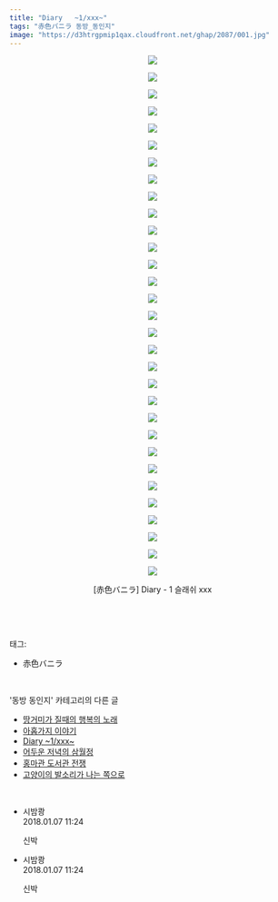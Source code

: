 ```yaml
---
title: "Diary   ~1/xxx~"
tags: "赤色バニラ 동방_동인지"
image: "https://d3htrgpmip1qax.cloudfront.net/ghap/2087/001.jpg"
---
```

<div class="article">
<p style="text-align: center; clear: none; float: none;"><img src="{{ site.imgserver5 }}/ghap/2087/001.jpg"/></p>
<p style="text-align: center; clear: none; float: none;"><img src="{{ site.imgserver5 }}/ghap/2087/002.jpg"/></p>
<p style="text-align: center; clear: none; float: none;"><img src="{{ site.imgserver5 }}/ghap/2087/003.jpg"/></p>
<p style="text-align: center; clear: none; float: none;"><img src="{{ site.imgserver5 }}/ghap/2087/004.jpg"/></p>
<p style="text-align: center; clear: none; float: none;"><img src="{{ site.imgserver5 }}/ghap/2087/005.jpg"/></p>
<p style="text-align: center; clear: none; float: none;"><img src="{{ site.imgserver5 }}/ghap/2087/006.jpg"/></p>
<p style="text-align: center; clear: none; float: none;"><img src="{{ site.imgserver5 }}/ghap/2087/007.jpg"/></p>
<p style="text-align: center; clear: none; float: none;"><img src="{{ site.imgserver5 }}/ghap/2087/008.jpg"/></p>
<p style="text-align: center; clear: none; float: none;"><img src="{{ site.imgserver5 }}/ghap/2087/009.jpg"/></p>
<p style="text-align: center; clear: none; float: none;"><img src="{{ site.imgserver5 }}/ghap/2087/010.jpg"/></p>
<p style="text-align: center; clear: none; float: none;"><img src="{{ site.imgserver5 }}/ghap/2087/011.jpg"/></p>
<p style="text-align: center; clear: none; float: none;"><img src="{{ site.imgserver5 }}/ghap/2087/012.jpg"/></p>
<p style="text-align: center; clear: none; float: none;"><img src="{{ site.imgserver5 }}/ghap/2087/013.jpg"/></p>
<p style="text-align: center; clear: none; float: none;"><img src="{{ site.imgserver5 }}/ghap/2087/014.jpg"/></p>
<p style="text-align: center; clear: none; float: none;"><img src="{{ site.imgserver5 }}/ghap/2087/015.jpg"/></p>
<p style="text-align: center; clear: none; float: none;"><img src="{{ site.imgserver5 }}/ghap/2087/016.jpg"/></p>
<p style="text-align: center; clear: none; float: none;"><img src="{{ site.imgserver5 }}/ghap/2087/017.jpg"/></p>
<p style="text-align: center; clear: none; float: none;"><img src="{{ site.imgserver5 }}/ghap/2087/018.jpg"/></p>
<p style="text-align: center; clear: none; float: none;"><img src="{{ site.imgserver5 }}/ghap/2087/019.jpg"/></p>
<p style="text-align: center; clear: none; float: none;"><img src="{{ site.imgserver5 }}/ghap/2087/020.jpg"/></p>
<p style="text-align: center; clear: none; float: none;"><img src="{{ site.imgserver5 }}/ghap/2087/021.jpg"/></p>
<p style="text-align: center; clear: none; float: none;"><img src="{{ site.imgserver5 }}/ghap/2087/022.jpg"/></p>
<p style="text-align: center; clear: none; float: none;"><img src="{{ site.imgserver5 }}/ghap/2087/023.jpg"/></p>
<p style="text-align: center; clear: none; float: none;"><img src="{{ site.imgserver5 }}/ghap/2087/024.jpg"/></p>
<p style="text-align: center; clear: none; float: none;"><img src="{{ site.imgserver5 }}/ghap/2087/025.jpg"/></p>
<p style="text-align: center; clear: none; float: none;"><img src="{{ site.imgserver5 }}/ghap/2087/026.jpg"/></p>
<p style="text-align: center; clear: none; float: none;"><img src="{{ site.imgserver5 }}/ghap/2087/027.jpg"/></p>
<p style="text-align: center; clear: none; float: none;"><img src="{{ site.imgserver5 }}/ghap/2087/028.jpg"/></p>
<p style="text-align: center; clear: none; float: none;"><img src="{{ site.imgserver5 }}/ghap/2087/029.jpg"/></p>
<p style="text-align: center; clear: none; float: none;"><img src="{{ site.imgserver5 }}/ghap/2087/030.jpg"/></p>
<p style="text-align: center; clear: none; float: none;"><img src="{{ site.imgserver5 }}/ghap/2087/031.jpg"/></p>
<p style="text-align: center; clear: none; float: none;">[赤色バニラ] Diary - 1 슬래쉬 xxx</p>
<p><br/></p>
</div><br/>
<div class="tagTrail">
<p>태그: </p>
<ul>
<li>赤色バニラ</li>
</ul>
</div><br/>
<div class="another">
<p>'동방 동인지' 카테고리의 다른 글</p>
<ul>
<li><a href="/ghap_2089">땅거미가 질때의 행복의 노래</a></li>
<li><a href="/ghap_2088">아홉가지 이야기</a></li>
<li><a href="/ghap_2087">Diary   ~1/xxx~</a></li>
<li><a href="/ghap_2086">어두운 저녁의 삼월정</a></li>
<li><a href="/ghap_2085">홍마관 도서관 전쟁</a></li>
<li><a href="/ghap_2084">고양이의 발소리가 나는 쪽으로</a></li>
</ul>
</div><br/>
<div class="cb_module cb_fluid">
<div class="cb_wrt cb_profile">
<div class="comment">
<ul>
<li class="cb_thumb_off" id="comment15168378">
<div class="cb_comment_area">
<div class="cb_info_area">
<div class="cb_section">
<span class="cb_nick_name">시밤쾅</span>
</div>
<div class="cb_section">
<span class="cb_date">2018.01.07 11:24 </span>
</div>
</div>
<div class="cb_dsc_comment">
<p class="cb_dsc">
											신박
										</p>
</div>
</div></li>
<li class="cb_thumb_off" id="comment15168379">
<div class="cb_comment_area">
<div class="cb_info_area">
<div class="cb_section">
<span class="cb_nick_name">시밤쾅</span>
</div>
<div class="cb_section">
<span class="cb_date">2018.01.07 11:24 </span>
</div>
</div>
<div class="cb_dsc_comment">
<p class="cb_dsc">
											신박
										</p>
</div>
</div></li>
</ul>
</div>
</div><!-- commentList close -->
</div><br/>
